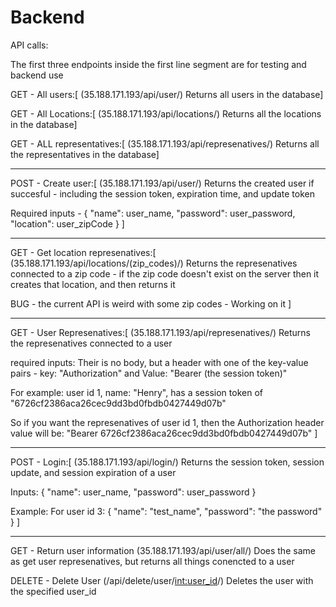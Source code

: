 # Backend

API calls:






The first three endpoints inside the first line segment are for testing and backend use

GET - All users:[
(35.188.171.193/api/user/)
Returns all users in the database]

GET - All Locations:[
(35.188.171.193/api/locations/)
Returns all the locations in the database]

GET - ALL representatives:[
(35.188.171.193/api/represenatives/)
Returns all the representatives in the database]





----------------------------------------------------------------------------------------------------------------------------------------
POST - Create user:[
(35.188.171.193/api/user/)
Returns the created user if succesful - including the session token, expiration time, and update token

Required inputs -
{
    "name": user_name,
    "password": user_password,
    "location": user_zipCode
}
]


----------------------------------------------------------------------------------------------------------------------------------------
GET - Get location represenatives:[
(35.188.171.193/api/locations/(zip_codes)/)
Returns the represenatives connected to a zip code - if the zip code doesn't exist on the server then it creates that location, and then returns it

BUG - the current API is weird with some zip codes - Working on it
]




----------------------------------------------------------------------------------------------------------------------------------------
GET - User Represenatives:[
(35.188.171.193/api/represenatives/)
Returns the represenatives connected to a user

required inputs:
Their is no body, but a header with one of the key-value pairs - key: "Authorization" and Value: 
"Bearer (the session token)"

For example: user id 1, name: "Henry", has a session token of "6726cf2386aca26cec9dd3bd0fbdb0427449d07b"

So if you want the represenatives of user id 1, then the Authorization header value will be:
"Bearer 6726cf2386aca26cec9dd3bd0fbdb0427449d07b"
]


----------------------------------------------------------------------------------------------------------------------------------------
POST - Login:[
(35.188.171.193/api/login/)
Returns the session token, session update, and session expiration of a user

Inputs: 
{
    "name": user_name,
    "password": user_password
}

Example:
For user id 3:
{
    "name": "test_name",
    "password": "the password"
}
]
***
GET - Return user information
(35.188.171.193/api/user/all/)
Does the same as get user represenatives, but returns all things conencted to a user

DELETE - Delete User
(/api/delete/user/<int:user_id>/)
Deletes the user with the specified user_id


